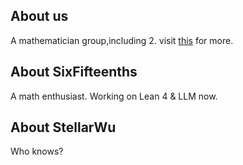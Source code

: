 ## About us
A mathematician group,including 2.
visit [this](https://infplus.me) for more.

## About SixFifteenths
A math enthusiast.
Working on Lean 4 & LLM now.

## About StellarWu
Who knows?
